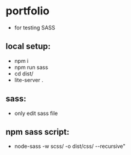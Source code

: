 # portfolio
 * for testing SASS 


## local setup: 
 * npm i  
 * npm run sass 
 * cd dist/ 
 * lite-server .  
 
 ## sass: 
  * only edit sass file 



## npm sass script: 
* node-sass -w scss/ -o dist/css/ --recursive" 
